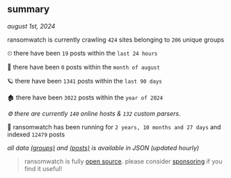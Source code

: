 
## summary
_august 1st, 2024_

ransomwatch is currently crawling `424` sites belonging to `206` unique groups

⏲ there have been `19` posts within the `last 24 hours`

🦈 there have been `0` posts within the `month of august`

🪐 there have been `1341` posts within the `last 90 days`

🏚 there have been `3022` posts within the `year of 2024`

_⚙️ there are currently `140` online hosts & `132` custom parsers._

🦕 ransomwatch has been running for `2 years, 10 months and 27 days` and indexed `12479` posts

_all data  [(groups)](http://ransomwhat.telemetry.ltd/groups) and [(posts)](http://ransomwhat.telemetry.ltd/posts) is available in JSON (updated hourly)_

> ransomwatch is fully [open source](https://github.com/joshhighet/ransomwatch#ransomwatch--). please consider [sponsoring](https://github.com/sponsors/joshhighet) if you find it useful!

